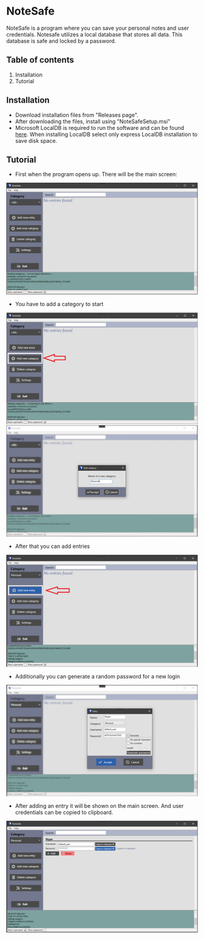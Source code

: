 # NoteSafe
NoteSafe is a program where you can save your personal notes and user credentials. Notesafe utilizes a local database that stores all data. This database is safe and locked by a password.

## Table of contents
1. Installation
2. Tutorial

## Installation
- Download installation files from "Releases page". 
- After downloading the files, install using "NoteSafeSetup.msi"
- Microsoft LocalDB is required to run the software and can be found [here](https://go.microsoft.com/fwlink/?LinkID=866658).
  When installing LocalDB select only express LocalDB installation to save disk space.

## Tutorial
- First when the program opens up. There will be the main screen:

![MainScreen](/images/main_screen.png)

- You have to add a category to start

![Category1](/images/main_screen2.png)
![Category2](/images/category.png)

- After that you can add entries

![Entry1](/images/new_entry1.png)

- Additionally you can generate a random password for a new login

![Entry2](/images/new_entry2.png)

- After adding an entry it will be shown on the main screen. And user credentials can be copied to clipboard.

![Final](/images/final_main.png)

